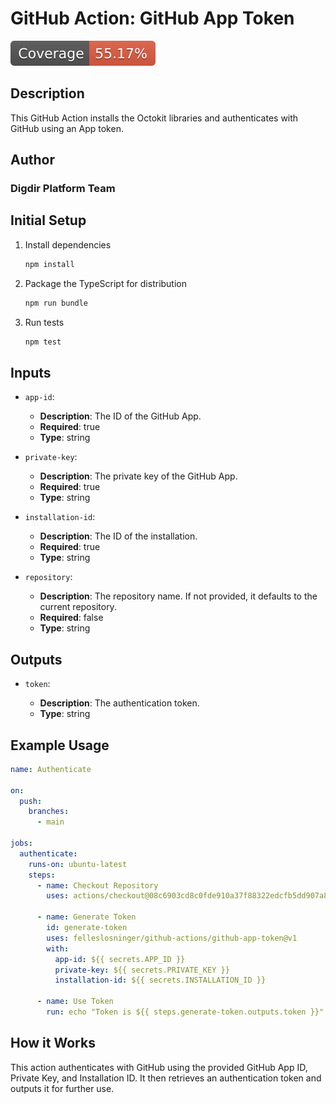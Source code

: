 # GitHub Action: GitHub App Token

[![Coverage](./badges/coverage.svg)](./badges/coverage.svg)

## Description

This GitHub Action installs the Octokit libraries and authenticates with GitHub
using an App token.

## Author

### Digdir Platform Team

## Initial Setup

1. Install dependencies

   ```bash
   npm install
   ```

1. Package the TypeScript for distribution

   ```bash
   npm run bundle
   ```

1. Run tests

   ```bash
   npm test
   ```

## Inputs

- `app-id`:

  - **Description**: The ID of the GitHub App.
  - **Required**: true
  - **Type**: string

- `private-key`:

  - **Description**: The private key of the GitHub App.
  - **Required**: true
  - **Type**: string

- `installation-id`:

  - **Description**: The ID of the installation.
  - **Required**: true
  - **Type**: string

- `repository`:

  - **Description**: The repository name. If not provided, it defaults to the
    current repository.
  - **Required**: false
  - **Type**: string

## Outputs

- `token`:

  - **Description**: The authentication token.
  - **Type**: string

## Example Usage

```yaml
name: Authenticate

on:
  push:
    branches:
      - main

jobs:
  authenticate:
    runs-on: ubuntu-latest
    steps:
      - name: Checkout Repository
        uses: actions/checkout@08c6903cd8c0fde910a37f88322edcfb5dd907a8 # pin@v5.0.0

      - name: Generate Token
        id: generate-token
        uses: felleslosninger/github-actions/github-app-token@v1
        with:
          app-id: ${{ secrets.APP_ID }}
          private-key: ${{ secrets.PRIVATE_KEY }}
          installation-id: ${{ secrets.INSTALLATION_ID }}

      - name: Use Token
        run: echo "Token is ${{ steps.generate-token.outputs.token }}"
```

## How it Works

This action authenticates with GitHub using the provided GitHub App ID, Private
Key, and Installation ID. It then retrieves an authentication token and outputs
it for further use.
